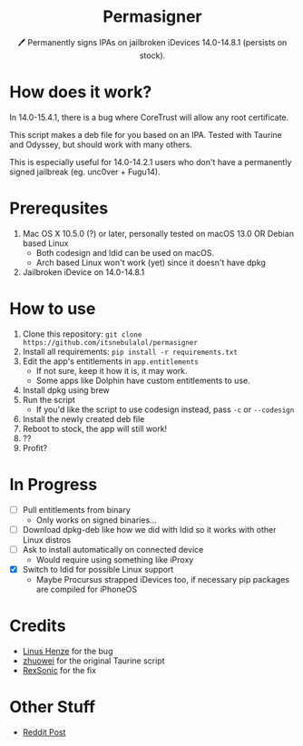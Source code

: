<h1 align="center">Permasigner</h1>
<p align="center">🖊 Permanently signs IPAs on jailbroken iDevices 14.0-14.8.1 (persists on stock).</p>

# How does it work?
In 14.0-15.4.1, there is a bug where CoreTrust will allow any root certificate. 

This script makes a deb file for you based on an IPA. Tested with Taurine and Odyssey, but should work with many others.

This is especially useful for 14.0-14.2.1 users who don't have a permanently signed jailbreak (eg. unc0ver + Fugu14).

# Prerequsites
1. Mac OS X 10.5.0 (?) or later, personally tested on macOS 13.0 OR Debian based Linux
    - Both codesign and ldid can be used on macOS.
    - Arch based Linux won't work (yet) since it doesn't have dpkg
2. Jailbroken iDevice on 14.0-14.8.1

# How to use
1. Clone this repository: `git clone https://github.com/itsnebulalol/permasigner`
2. Install all requirements: `pip install -r requirements.txt`
3. Edit the app's entitlements in `app.entitlements`
    - If not sure, keep it how it is, it may work.
    - Some apps like Dolphin have custom entitlements to use.
4. Install dpkg using brew
5. Run the script
    - If you'd like the script to use codesign instead, pass `-c` or `--codesign`
6. Install the newly created deb file
7. Reboot to stock, the app will still work!
8. ??
9. Profit?

# In Progress
- [ ] Pull entitlements from binary
    - Only works on signed binaries...
- [ ] Download dpkg-deb like how we did with ldid so it works with other Linux distros
- [ ] Ask to install automatically on connected device
    - Would require using something like iProxy
- [x] Switch to ldid for possible Linux support
    - Maybe Procursus strapped iDevices too, if necessary pip packages are compiled for iPhoneOS

# Credits
- [Linus Henze](https://github.com/LinusHenze) for the bug
- [zhuowei](https://github.com/zhuowei) for the original Taurine script
- [RexSonic](https://github.com/RexSonic) for the fix

# Other Stuff
- [Reddit Post](https://www.reddit.com/r/jailbreak/comments/vqnazh/free_release_permasigner_generate_a_permasigned)
